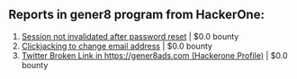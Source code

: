 ## Reports in gener8 program from HackerOne:
1. [Session not invalidated after password reset](https://hackerone.com/reports/917213) | $0.0 bounty
2. [Clickjacking to change email address](https://hackerone.com/reports/783191) | $0.0 bounty
3. [Twitter Broken Link in https://gener8ads.com (Hackerone Profile)](https://hackerone.com/reports/1815355) | $0.0 bounty